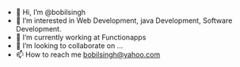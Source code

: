 - 👋 Hi, I’m @bobilsingh
- 👀 I’m interested in Web Development, java Development, Software Development.
- 🌱 I’m currently working at Functionapps
- 💞️ I’m looking to collaborate on ...
- 📫 How to reach me bobilsingh@yahoo.com

<!---
bobilsingh/bobilsingh is a ✨ special ✨ repository because its `README.md` (this file) appears on your GitHub profile.
You can click the Preview link to take a look at your changes.
--->

